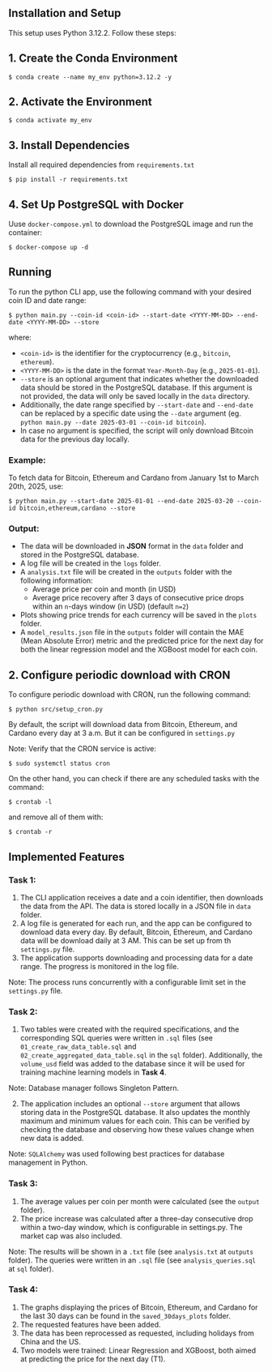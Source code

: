 ## Installation and Setup

This setup uses Python 3.12.2. Follow these steps:
## 1. Create the Conda Environment
```
$ conda create --name my_env python=3.12.2 -y
```
## 2. Activate the Environment
```
$ conda activate my_env
```
## 3. Install Dependencies
Install all required dependencies from `requirements.txt`
```
$ pip install -r requirements.txt
```
## 4. Set Up PostgreSQL with Docker

Uuse `docker-compose.yml` to download the PostgreSQL image and run the container:
```
$ docker-compose up -d
```
## Running
To run the python CLI app, use the following command with your desired coin ID and date range:
```
$ python main.py --coin-id <coin-id> --start-date <YYYY-MM-DD> --end-date <YYYY-MM-DD> --store
```
where:
- `<coin-id>` is the identifier for the cryptocurrency (e.g., `bitcoin`, `ethereum`).
- `<YYYY-MM-DD>` is the date in the format `Year-Month-Day` (e.g., `2025-01-01`).
- `--store` is an optional argument that indicates whether the downloaded data should be stored in the PostgreSQL database. If this argument is not provided, the data will only be saved locally in the `data` directory.
- Additionally, the date range specified by ``--start-date`` and `--end-date` can be replaced by a specific date using the `--date` argument (eg. `python main.py --date 2025-03-01 --coin-id bitcoin`).
- In case no argument is specified, the script will only download Bitcoin data for the previous day locally.
### Example:
To fetch data for Bitcoin, Ethereum and Cardano from January 1st to March 20th, 2025, use:
```
$ python main.py --start-date 2025-01-01 --end-date 2025-03-20 --coin-id bitcoin,ethereum,cardano --store
```
### Output:

- The data will be downloaded in **JSON** format in the `data` folder and stored in the PostgreSQL database.
- A log file will be created in the `logs` folder.
- A `analysis.txt` file will be created in the `outputs` folder with the following information:
    - Average price per coin and month (in USD)
    - Average price recovery after 3 days of consecutive price drops within an `n`-days window (in USD) (default `n=2`)
- Plots showing price trends for each currency will be saved in the `plots` folder.
- A `model_results.json` file in the `outputs` folder will contain the MAE (Mean Absolute Error) metric and the predicted price for the next day for both the linear regression model and the XGBoost model for each coin.

## 2. Configure periodic download with CRON

To configure periodic download with CRON, run the following command:
```
$ python src/setup_cron.py
```
By default, the script will download data from Bitcoin, Ethereum, and Cardano every day at 3 a.m. But it can be configured in `settings.py`

Note: Verify that the CRON service is active:
```
$ sudo systemctl status cron
```
On the other hand, you can check if there are any scheduled tasks with the command:
```
$ crontab -l
```

and remove all of them with:
```
$ crontab -r
```
## Implemented Features
### Task 1:
1.  The CLI application receives a date and a coin identifier, then downloads the data from the API. The data is stored locally in a JSON file in `data` folder.
2.  A log file is generated for each run, and the app can be configured to download data every day. By default,  Bitcoin, Ethereum, and Cardano data will be download daily at 3 AM. This can be set up from th `settings.py` file.
3.  The application supports downloading and processing data for a date range. The progress is monitored in the log file.

Note: The process runs concurrently with a configurable limit set in the `settings.py` file.
### Task 2:
1.  Two tables were created with the required specifications, and the corresponding SQL queries were written in `.sql` files (see `01_create_raw_data_table.sql` and `02_create_aggregated_data_table.sql` in the `sql` folder). Additionally, the `volume_usd` field was added to the database since it will be used for training machine learning models in **Task 4**.

Note: Database manager follows Singleton Pattern.

2.  The application includes an optional `--store` argument that allows storing data in the PostgreSQL database. It also updates the monthly maximum and minimum values for each coin. This can be verified by checking the database and observing how these values change when new data is added.

Note: `SQLAlchemy` was used following best practices for database management in Python.
### Task 3:
1.  The average values per coin per month were calculated (see the `output` folder).
2.  The price increase was calculated after a three-day consecutive drop within a two-day window, which is configurable in settings.py. The market cap was also included.

Note: The results will be shown in a `.txt` file (see `analysis.txt` at `outputs` folder). The queries were written in an `.sql` file (see `analysis_queries.sql` at `sql` folder).
### Task 4:
1.  The graphs displaying the prices of Bitcoin, Ethereum, and Cardano for the last 30 days can be found in the `saved_30days_plots` folder.
2.  The requested features have been added.
3.  The data has been reprocessed as requested, including holidays from China and the US.
4.  Two models were trained: Linear Regression and XGBoost, both aimed at predicting the price for the next day (T1).

